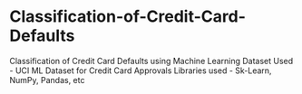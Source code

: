 # Classification-of-Credit-Card-Defaults
 Classification of Credit Card Defaults using Machine Learning
Dataset Used - UCI ML Dataset for Credit Card Approvals
Libraries used - Sk-Learn, NumPy, Pandas, etc
